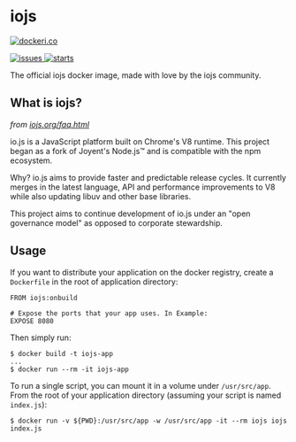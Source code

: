 iojs
=========

[![dockeri.co](http://dockeri.co/image/_/iojs)](https://registry.hub.docker.com/_/iojs/)

[![issues](https://img.shields.io/github/issues/iojs/docker-iojs.svg) ![starts](https://img.shields.io/github/stars/iojs/docker-iojs.svg)](https://github.com/iojs/docker-iojs)


The official iojs docker image, made with love by the iojs community.

## What is iojs?
*from [iojs.org/faq.html](https://iojs.org/faq.html)*

io.js is a JavaScript platform built on Chrome's V8 runtime. This project began as a fork of Joyent's Node.js™ and is compatible with the npm ecosystem.

Why? io.js aims to provide faster and predictable release cycles. It currently merges in the latest language, API and performance improvements to V8 while also updating libuv and other base libraries.

This project aims to continue development of io.js under an "open governance model" as opposed to corporate stewardship.

## Usage

If you want to distribute your application on the docker registry, create a `Dockerfile` in the root of application directory:

```
FROM iojs:onbuild

# Expose the ports that your app uses. In Example:
EXPOSE 8080
```

Then simply run:

```
$ docker build -t iojs-app
...
$ docker run --rm -it iojs-app
```

To run a single script, you can mount it in a volume under `/usr/src/app`. From the root of your application directory (assuming your script is named `index.js`):

```
$ docker run -v ${PWD}:/usr/src/app -w /usr/src/app -it --rm iojs iojs index.js
```
